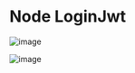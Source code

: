 # Node LoginJwt

![image](https://user-images.githubusercontent.com/52834318/193490285-a5f24a8f-4914-47ab-998f-9a1d8ce50791.png)

![image](https://user-images.githubusercontent.com/52834318/193490298-c4b66636-896e-4ab7-8807-68741bfc1de3.png)
